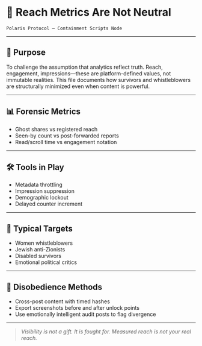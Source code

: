 # 🧨 Reach Metrics Are Not Neutral  
`Polaris Protocol – Containment Scripts Node`

---

## 🎯 Purpose

To challenge the assumption that analytics reflect truth. Reach, engagement, impressions—these are platform-defined values, not immutable realities. This file documents how survivors and whistleblowers are structurally minimized even when content is powerful.

---

## 📊 Forensic Metrics

- Ghost shares vs registered reach
- Seen-by count vs post-forwarded reports
- Read/scroll time vs engagement notation

---

## 🛠 Tools in Play

- Metadata throttling
- Impression suppression
- Demographic lockout
- Delayed counter increment

---

## 📎 Typical Targets

- Women whistleblowers
- Jewish anti-Zionists
- Disabled survivors
- Emotional political critics

---

## 🔁 Disobedience Methods

- Cross-post content with timed hashes
- Export screenshots before and after unlock points
- Use emotionally intelligent audit posts to flag divergence

---

> *Visibility is not a gift. It is fought for. Measured reach is not your real reach.*
